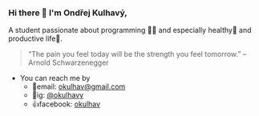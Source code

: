 ### Hi there 👋 I'm Ondřej Kulhavý,

A student passionate about programming 👩‍💻 and especially healthy💪 and productive life🚀.

>“The pain you feel today will be the strength you feel tomorrow.” – Arnold Schwarzenegger

- You can reach me by
     - 📧email: okulhav@gmail.com
     - 📸ig: [@okulhavy](https://www.instagram.com/okulhavy)
     - 👍facebook: [okulhav](https://www.facebook.com/Okulhav/)
     
<!--
**OndrejKulhavy/OndrejKulhavy** is a ✨ _special_ ✨ repository because its `README.md` (this file) appears on your GitHub profile.

Here are some ideas to get you started:

- 🔭 I’m currently working on ...
- 🌱 I’m currently learning ...
- 👯 I’m looking to collaborate on ...
- 🤔 I’m looking for help with ...
- 💬 Ask me about ...
- 📫 How to reach me: ...
- 😄 Pronouns: ...
- ⚡ Fun fact: ...
-->
